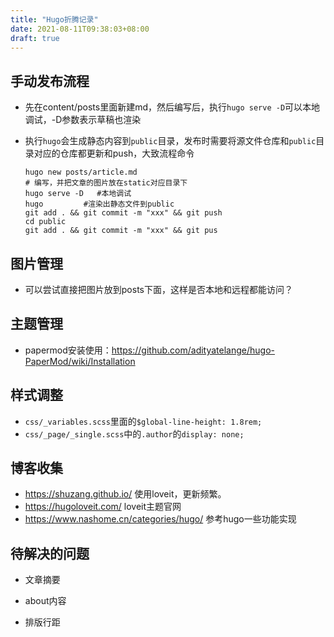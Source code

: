 ```yaml
---
title: "Hugo折腾记录"
date: 2021-08-11T09:38:03+08:00
draft: true
---
```


## 手动发布流程

- 先在content/posts里面新建md，然后编写后，执行`hugo serve -D`可以本地调试，-D参数表示草稿也渲染

- 执行`hugo`会生成静态内容到`public`目录，发布时需要将源文件仓库和`public`目录对应的仓库都更新和push，大致流程命令

  ```shell
  hugo new posts/article.md
  # 编写，并把文章的图片放在static对应目录下
  hugo serve -D   #本地调试
  hugo         #渲染出静态文件到public
  git add . && git commit -m "xxx" && git push
  cd public
  git add . && git commit -m "xxx" && git pus
  ```

## 图片管理

- 可以尝试直接把图片放到posts下面，这样是否本地和远程都能访问？

## 主题管理

- papermod安装使用：https://github.com/adityatelange/hugo-PaperMod/wiki/Installation

## 样式调整

- `css/_variables.scss`里面的`$global-line-height: 1.8rem;`
- `css/_page/_single.scss`中的`.author`的`display: none;`

## 博客收集

- https://shuzang.github.io/ 使用loveit，更新频繁。
- https://hugoloveit.com/ loveit主题官网
- https://www.nashome.cn/categories/hugo/ 参考hugo一些功能实现

## 待解决的问题

- 文章摘要

- about内容

- 排版行距

  

